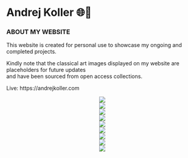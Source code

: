 <div align="left">
  <h1>Andrej Koller 🌐🧵</h1>
</div>
<div align="left">
  <h3>ABOUT MY WEBSITE</h3>
</div>
<div align="left">
  <p>
    This website is created for personal use to showcase my ongoing and completed projects.
  </p>
  <p>
    Kindly note that the classical art images displayed on my website are placeholders for future updates<br>
    and have been sourced from open access collections.
  </p>
</div>
<div>
  <p>Live: <span>https://andrejkoller.com</span></span></p>
</div>
<div align="center">
  <div>
    <img src="https://github.com/user-attachments/assets/5dd5e0a7-7731-428d-98a6-1db5ec016a0e">
  </div>
  <div>
    <img src="https://github.com/user-attachments/assets/a65f3144-bbe2-4447-9395-07f5e5dbdcb2">
  </div>
  <div>
    <img src="https://github.com/user-attachments/assets/52ed9f3d-a74e-4faa-879a-b0c927d65328">
  </div>
  <div>
    <img src="https://github.com/user-attachments/assets/493cca63-261d-447c-9b3e-2d05bc864c41">
  </div>
  <div>
    <img src="https://github.com/user-attachments/assets/032da5ae-2c48-4997-8656-d377883b6671">
  </div>
  <div>
    <img src="https://github.com/user-attachments/assets/a382c70e-6a44-477e-8a27-336ef4240d90">
  </div>
  <div>
    <img src="https://github.com/user-attachments/assets/b7668af7-43c7-40aa-b9e8-ec306758f928">
  </div>
  <div>
    <img src="https://github.com/user-attachments/assets/eb2213f0-1a65-4936-a9c8-7ab216682865">
  </div>
  <div>
    <img src="https://github.com/user-attachments/assets/b278b7f2-7e4a-41c7-b167-15b89deedf74">
  </div>
</div>

